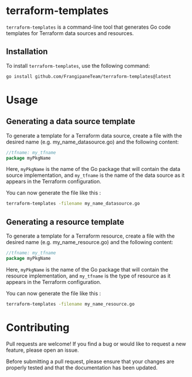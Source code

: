 # terraform-templates

`terraform-templates` is a command-line tool that generates Go code templates for Terraform data sources and resources.

## Installation

To install `terraform-templates`, use the following command:

```bash
go install github.com/FrangipaneTeam/terraform-templates@latest
```

# Usage
## Generating a data source template
To generate a template for a Terraform data source, create a file with the desired name (e.g. my_name_datasource.go) and the following content:

```go
//tfname: my_tfname
package myPkgName
```

Here, `myPkgName` is the name of the Go package that will contain the data source implementation, and `my_tfname` is the name of the data source as it appears in the Terraform configuration.

You can now generate the file like this :

```bash
terraform-templates -filename my_name_datasource.go
```

## Generating a resource template
To generate a template for a Terraform resource, create a file with the desired name (e.g. my_name_resource.go) and the following content:

```go
//tfname: my_tfname
package myPkgName
```

Here, `myPkgName` is the name of the Go package that will contain the resource implementation, and `my_tfname` is the type of resource as it appears in the Terraform configuration.

You can now generate the file like this :

```bash
terraform-templates -filename my_name_resource.go
```

# Contributing
Pull requests are welcome! If you find a bug or would like to request a new feature, please open an issue.

Before submitting a pull request, please ensure that your changes are properly tested and that the documentation has been updated.